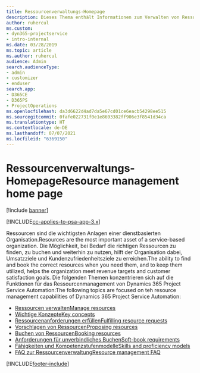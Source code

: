 ```yaml
---
title: Ressourcenverwaltungs-Homepage
description: Dieses Thema enthält Informationen zum Verwalten von Ressourcen.
author: ruhercul
ms.custom:
- dyn365-projectservice
- intro-internal
ms.date: 03/28/2019
ms.topic: article
ms.author: ruhercul
audience: Admin
search.audienceType:
- admin
- customizer
- enduser
search.app:
- D365CE
- D365PS
- ProjectOperations
ms.openlocfilehash: da3d6622d4ad7da5e67cd01ce6eacb54298ee515
ms.sourcegitcommit: 0fafe022731f0e1e8693382ff906e3f8541d34ca
ms.translationtype: HT
ms.contentlocale: de-DE
ms.lasthandoff: 07/07/2021
ms.locfileid: "6369150"
---
```

# <a name="resource-management-home-page"></a><span data-ttu-id="756cd-103">Ressourcenverwaltungs-Homepage</span><span class="sxs-lookup"><span data-stu-id="756cd-103">Resource management home page</span></span>

[!include [banner](../includes/psa-now-project-operations.md)]

[!INCLUDE[cc-applies-to-psa-app-3.x](../includes/cc-applies-to-psa-app-3x.md)]

<span data-ttu-id="756cd-104">Ressourcen sind die wichtigsten Anlagen einer dienstbasierten Organisation.</span><span class="sxs-lookup"><span data-stu-id="756cd-104">Resources are the most important asset of a service-based organization.</span></span> <span data-ttu-id="756cd-105">Die Möglichkeit, bei Bedarf die richtigen Ressourcen zu finden, zu buchen und weiterhin zu nutzen, hilft der Organisation dabei, Umsatzziele und Kundenzufriedenheitsziele zu erreichen.</span><span class="sxs-lookup"><span data-stu-id="756cd-105">The ability to find and book the correct resources when you need them, and to keep them utilized, helps the organization meet revenue targets and customer satisfaction goals.</span></span> <span data-ttu-id="756cd-106">Die folgenden Themen konzentrieren sich auf die Funktionen für das Ressourcenmanagement von Dynamics 365 Project Service Automation:</span><span class="sxs-lookup"><span data-stu-id="756cd-106">The following topics are focused on teh resource management capabilities of Dynamics 365 Project Service Automation:</span></span>

- [<span data-ttu-id="756cd-107">Ressourcen verwalten</span><span class="sxs-lookup"><span data-stu-id="756cd-107">Manage resources</span></span>](manage-resources.md)
- [<span data-ttu-id="756cd-108">Wichtige Konzepte</span><span class="sxs-lookup"><span data-stu-id="756cd-108">Key concepts</span></span>](reports-key-concepts.md)
- [<span data-ttu-id="756cd-109">Ressourcenanforderungen erfüllen</span><span class="sxs-lookup"><span data-stu-id="756cd-109">Fulfilling resource requests</span></span>](resource-management-fulfill-requests.md)
- [<span data-ttu-id="756cd-110">Vorschlagen von Ressourcen</span><span class="sxs-lookup"><span data-stu-id="756cd-110">Proposing resources</span></span>](resource-management-propose-resources.md)
- [<span data-ttu-id="756cd-111">Buchen von Ressourcen</span><span class="sxs-lookup"><span data-stu-id="756cd-111">Booking resources</span></span>](resource-management-book-resources-scheduleboard.md)
- [<span data-ttu-id="756cd-112">Anforderungen für unverbindliches Buchen</span><span class="sxs-lookup"><span data-stu-id="756cd-112">Soft-book requirements</span></span>](resource-management-softbook-requirements.md)
- [<span data-ttu-id="756cd-113">Fähigkeiten und Kompetenzstufenmodelle</span><span class="sxs-lookup"><span data-stu-id="756cd-113">Skills and proficiency models</span></span>](resource-management-skills-proficiency.md)
- [<span data-ttu-id="756cd-114">FAQ zur Ressourcenverwaltung</span><span class="sxs-lookup"><span data-stu-id="756cd-114">Resource management FAQ</span></span>](resource-management-faq.md)


[!INCLUDE[footer-include](../includes/footer-banner.md)]